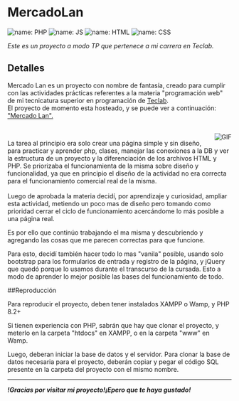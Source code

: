 # MercadoLan

![name: PHP](https://img.shields.io/badge/-PHP-blue?style=flat-square&logo=PHP&logoColor=white)
![name: JS](https://img.shields.io/badge/-JavaScript-yellow?style=flat-square&logo=JavaScript&logoColor=black)
![name: HTML](https://img.shields.io/badge/-HTML-orange?style=flat-square&logo=HTML&logoColor=black)
![name: CSS](https://img.shields.io/badge/-CSS-blue?style=flat-square&logo=CSS&logoColor=white)

<em>Este es un proyecto a modo TP que pertenece a mi carrera en Teclab.</em>

## Detalles

<p>Mercado Lan es un proyecto con nombre de fantasía, creado para cumplir con las actividades prácticas referentes
a la materia "programación web" de mi tecnicatura superior en programación de <a href="https://www.teclab.edu.ar/">Teclab</a>.
<br>
El proyecto de momento esta hosteado, y se puede ver a continuación: <a href="https://mercadolan.000webhostapp.com/">"Mercado Lan".</a></p>
<br>

<img align="right" alt="GIF" src="https://i.pinimg.com/originals/e4/26/70/e426702edf874b181aced1e2fa5c6cde.gif" />

<p>La tarea al principio era solo crear una página simple y sin diseño, para practicar y aprender php, clases, manejar las conexiones a la DB y
ver la estructura de un proyecto y la diferenciación de los archivos HTML y PHP. Se priorizaba el funcionamienta de la misma sobre diseño
y funcionalidad, ya que en principio el diseño de la actividad no era correcta para el funcionamiento comercial real de la misma.
<br><br>
Luego de aprobada la materia decidí, por aprendizaje y curiosidad, ampliar esta actividad, metiendo un poco mas de diseño pero tomando como
prioridad cerrar el ciclo de funcionamiento acercándome lo más posible a una página real.

Es por ello que continúo trabajando el ma misma y descubriendo y agregando las cosas que me parecen correctas para que funcione.

Para esto, decidí también hacer todo lo mas "vanila" posible, usando solo bootstrap para los formularios de entrada y registro de la página, y jQuery
que quedó porque lo usamos durante el transcurso de la cursada. Esto a modo de aprender lo mejor posible las bases del funcionamiento de
todo.</p>

##Reproducción

Para reproducir el proyecto, deben tener instalados XAMPP o Wamp, y PHP 8.2+

Si tienen experiencia con PHP, sabrán que hay que clonar el proyecto, y meterlo en
la carpeta "htdocs" en XAMPP, o en la carpeta "www" en Wamp.

Luego, deberan iniciar la base de datos y el servidor. Para clonar la base de datos
necesaria para el proyecto, deberán copiar y pegar el código SQL presente en la
carpeta del proyecto con el mismo nombre.

---
<em><b>!Gracias por visitar mi proyecto!¡Epero que te haya gustado!</b></em>
